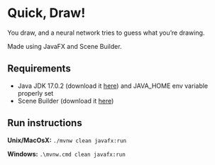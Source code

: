 # Quick, Draw!

You draw, and a neural network tries to guess what you’re drawing.

Made using JavaFX and Scene Builder.

## **Requirements**

- Java JDK 17.0.2 (download
  it [here](https://www.oracle.com/java/technologies/javase/jdk17-archive-downloads.html))
  and JAVA_HOME env variable properly set
- Scene Builder (download it
  [here](https://gluonhq.com/products/scene-builder/#download))

## Run instructions 

**Unix/MacOsX:**
`./mvnw clean javafx:run`

**Windows:**
`.\mvnw.cmd clean javafx:run`
